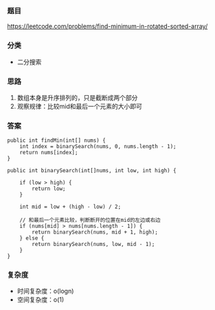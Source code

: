 ### 题目
https://leetcode.com/problems/find-minimum-in-rotated-sorted-array/

### 分类
* 二分搜索

### 思路
1. 数组本身是升序排列的，只是截断成两个部分
2. 观察规律：比较mid和最后一个元素的大小即可

### 答案
```
public int findMin(int[] nums) {
    int index = binarySearch(nums, 0, nums.length - 1);
    return nums[index];
}

public int binarySearch(int[]nums, int low, int high) {
    
    if (low > high) {
        return low;
    }
    
    int mid = low + (high - low) / 2;

    // 和最后一个元素比较，判断断开的位置在mid的左边或右边
    if (nums[mid] > nums[nums.length - 1]) {
        return binarySearch(nums, mid + 1, high);
    } else {
        return binarySearch(nums, low, mid - 1);
    }
}
```

### 复杂度
* 时间复杂度：o(logn)
* 空间复杂度：o(1)
